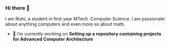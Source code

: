 ### Hi there 👋

I am Rishi, a student in first year MTech. Computer Science. I am passionate about anything computers and even more so about math. 
- 🔭 I’m currently working on __Setting up a repository containing projects for Advanced Computer Architecture__
<!--
**AceEviliano/AceEviliano** is a ✨ _special_ ✨ repository because its `README.md` (this file) appears on your GitHub profile.

Here are some ideas to get you started:


- 🌱 I’m currently learning ...
- 👯 I’m looking to collaborate on ...
- 🤔 I’m looking for help with ...
- 💬 Ask me about ...
- 📫 How to reach me: ...
- 😄 Pronouns: ...
- ⚡ Fun fact: ...
-->
